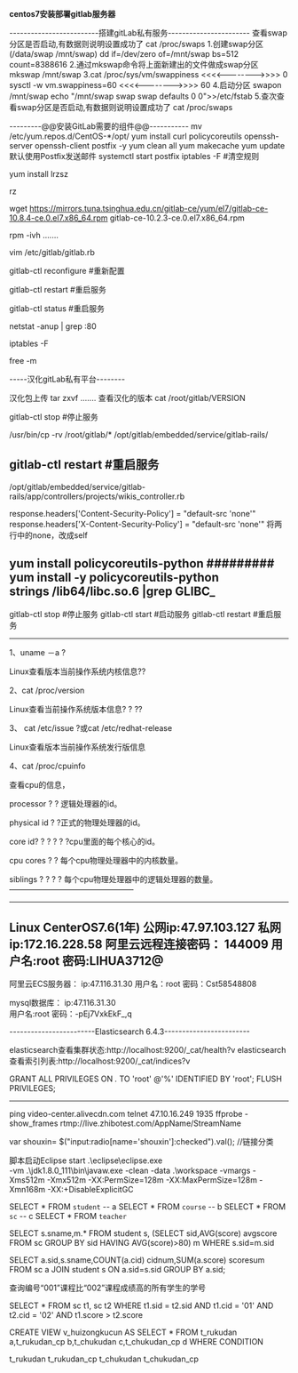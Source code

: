  **centos7安装部署gitlab服务器** 

-------------------------搭建gitLab私有服务-----------------------
查看swap分区是否启动,有数据则说明设置成功了
cat /proc/swaps
1.创建swap分区(/data/swap       /mnt/swap)
dd if=/dev/zero of=/mnt/swap bs=512 count=8388616
2.通过mkswap命令将上面新建出的文件做成swap分区
mkswap /mnt/swap
3.cat /proc/sys/vm/swappiness               <<<<-------->>>>  0
    sysctl -w vm.swappiness=60              <<<<-------->>>>  60
4.启动分区
  swapon /mnt/swap
  echo "/mnt/swap swap swap defaults 0 0">>/etc/fstab
5.查次查看swap分区是否启动,有数据则说明设置成功了
cat /proc/swaps

---------@@安装GitLab需要的组件@@-----------
mv /etc/yum.repos.d/CentOS-*/opt/
yum install curl policycoreutils openssh-server openssh-client postfix -y                              yum clean all              yum makecache             yum update
默认使用Postfix发送邮件
systemctl start postfix
iptables -F       #清空规则

yum install lrzsz

rz

wget https://mirrors.tuna.tsinghua.edu.cn/gitlab-ce/yum/el7/gitlab-ce-10.8.4-ce.0.el7.x86_64.rpm
gitlab-ce-10.2.3-ce.0.el7.x86_64.rpm 


rpm -ivh .......

vim /etc/gitlab/gitlab.rb

gitlab-ctl reconfigure    #重新配置


gitlab-ctl restart    #重启服务


gitlab-ctl status    #重启服务


netstat -anup | grep :80

iptables -F

free -m



-----汉化gitLab私有平台--------	

汉化包上传
tar zxvf .......
查看汉化的版本
cat /root/gitlab/VERSION


gitlab-ctl stop    #停止服务

/usr/bin/cp -rv   /root/gitlab/*   /opt/gitlab/embedded/service/gitlab-rails/

gitlab-ctl restart    #重启服务
------------------------------------------------------------------------------------------------------------

	
/opt/gitlab/embedded/service/gitlab-rails/app/controllers/projects/wikis_controller.rb

response.headers['Content-Security-Policy'] = "default-src 'none'"
response.headers['X-Content-Security-Policy'] = "default-src 'none'"
将两行中的none，改成self
 
	
	
yum install policycoreutils-python             #########	
yum install -y policycoreutils-python	
strings /lib64/libc.so.6 |grep GLIBC_
-------------------------------
gitlab-ctl stop    #停止服务
gitlab-ctl start    #启动服务
gitlab-ctl restart    #重启服务
	
	
-------------------------------------------------------------------
1、uname －a ?

Linux查看版本当前操作系统内核信息??

2、cat /proc/version

Linux查看当前操作系统版本信息? ? ??

3、 cat /etc/issue ?或cat /etc/redhat-release

Linux查看版本当前操作系统发行版信息

4、cat /proc/cpuinfo

查看cpu的信息，

processor ? ? 逻辑处理器的id。

physical id ? ?正式的物理处理器的id。

core id? ? ? ? ? ?cpu里面的每个核心的id。

cpu cores ? ? 每个cpu物理处理器中的内核数量。

siblings ? ? ? ? 每个cpu物理处理器中的逻辑处理器的数量。
————————————————

-------------------------------------------------------------------
Linux CenterOS7.6(1年)
公网ip:47.97.103.127
私网ip:172.16.228.58
阿里云远程连接密码： 144009
用户名:root
密码:LIHUA3712@
-------------------------------------------------------------------

阿里云ECS服务器：
ip:47.116.31.30
用户名：root
密码：Cst58548808

mysql数据库：
ip:47.116.31.30                               
用户名:root 
密码：-pEj7VxkEkF_,q

------------------------Elasticsearch 6.4.3------------------------

elasticsearch查看集群状态:http://localhost:9200/_cat/health?v
elasticsearch查看索引列表:http://localhost:9200/_cat/indices?v



GRANT ALL PRIVILEGES ON *.* TO 'root' @'%' IDENTIFIED BY 'root';
FLUSH PRIVILEGES;



--------------------------------------------------------------------

ping video-center.alivecdn.com
telnet  47.10.16.249 1935
ffprobe -show_frames rtmp://live.zhibotest.com/AppName/StreamName

var shouxin= $("input:radio[name='shouxin']:checked").val(); //链接分类
  
   
脚本启动Eclipse
 start 
.\eclipse\eclipse.exe  
-vm .\jdk1.8.0_111\bin\javaw.exe 
-clean -data .\workspace 
-vmargs -Xms512m -Xmx512m 
-XX:PermSize=128m 
-XX:MaxPermSize=128m -Xmn168m 
-XX:+DisableExplicitGC 
  
  

SELECT * FROM `student`    -- a
SELECT * FROM `course`     -- b
SELECT * FROM `sc`         -- c
SELECT * FROM `teacher`

SELECT s.sname,m.* FROM student s,
(SELECT sid,AVG(score) avgscore FROM sc GROUP BY sid HAVING AVG(score)>80) m WHERE s.sid=m.sid


SELECT a.sid,s.sname,COUNT(a.cid) cidnum,SUM(a.score) scoresum
FROM sc a JOIN student s 
ON a.sid=s.sid GROUP BY a.sid;

查询编号“001”课程比“002”课程成绩高的所有学生的学号

SELECT * FROM sc t1, sc t2
WHERE t1.sid = t2.sid AND t1.cid = '01' AND t2.cid = '02'
AND t1.score > t2.score


CREATE VIEW v_huizongkucun 
AS
SELECT * FROM
t_rukudan a,t_rukudan_cp b,t_chukudan c,t_chukudan_cp d
WHERE CONDITION

t_rukudan
t_rukudan_cp
t_chukudan
t_chukudan_cp

